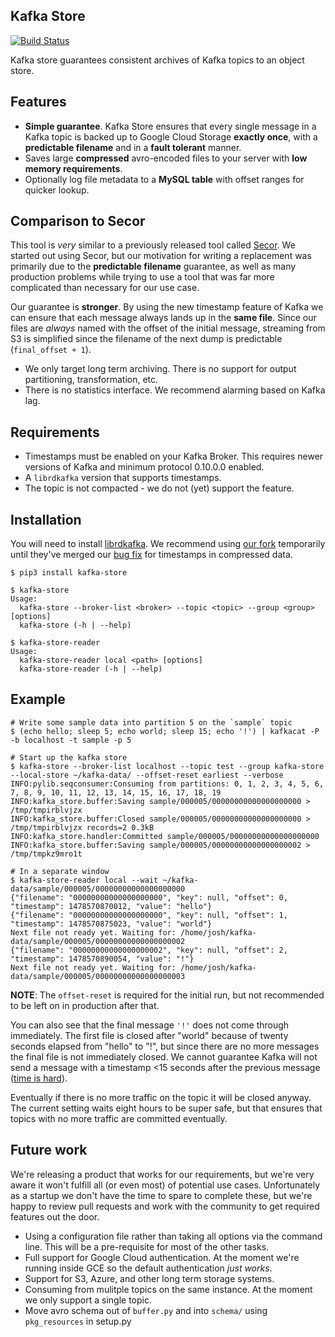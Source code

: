 ## Kafka Store

[![Build Status](https://travis-ci.org/smyte/kafka_store.svg?branch=master)](https://travis-ci.org/smyte/kafka_store)

Kafka store guarantees consistent archives of Kafka topics to an object store.

## Features

* **Simple guarantee**. Kafka Store ensures that every single message in a Kafka topic is backed up to Google Cloud Storage **exactly once**, with a **predictable filename** and in a **fault tolerant** manner.
* Saves large **compressed** avro-encoded files to your server with **low memory requirements**.
* Optionally log file metadata to a **MySQL table** with offset ranges for quicker lookup.

## Comparison to Secor

This tool is *very* similar to a previously released tool called [Secor](https://github.com/pinterest/secor). We started out using Secor, but our motivation for writing a replacement was primarily due to the **predictable filename** guarantee, as well as many production problems while trying to use a tool that was far more complicated than necessary for our use case.

Our guarantee is **stronger**. By using the new timestamp feature of Kafka we can ensure that each message always lands up in the **same file**. Since our files are *always* named with the offset of the initial message, streaming from S3 is simplified since the filename of the next dump is predictable (`final_offset + 1`).


* We only target long term archiving. There is no support for output partitioning, transformation, etc.
* There is no statistics interface. We recommend alarming based on Kafka lag.

## Requirements

* Timestamps must be enabled on your Kafka Broker. This requires newer versions of Kafka and minimum protocol 0.10.0.0 enabled.
* A `librdkafka` version that supports timestamps.
* The topic is not compacted - we do not (yet) support the feature.

## Installation

You will need to install [librdkafka](https://github.com/edenhill/librdkafka). We recommend using [our fork](https://github.com/smyte-forks/librdkafka) temporarily until they've merged our [bug fix](https://github.com/edenhill/librdkafka/pull/858) for timestamps in compressed data.

```
$ pip3 install kafka-store

$ kafka-store
Usage:
  kafka-store --broker-list <broker> --topic <topic> --group <group> [options]
  kafka-store (-h | --help)

$ kafka-store-reader
Usage:
  kafka-store-reader local <path> [options]
  kafka-store-reader (-h | --help)
```

## Example

```
# Write some sample data into partition 5 on the `sample` topic
$ (echo hello; sleep 5; echo world; sleep 15; echo '!') | kafkacat -P -b localhost -t sample -p 5

# Start up the kafka store
$ kafka-store --broker-list localhost --topic test --group kafka-store --local-store ~/kafka-data/ --offset-reset earliest --verbose
INFO:pylib.seqconsumer:Consuming from partitions: 0, 1, 2, 3, 4, 5, 6, 7, 8, 9, 10, 11, 12, 13, 14, 15, 16, 17, 18, 19
INFO:kafka_store.buffer:Saving sample/000005/00000000000000000000 > /tmp/tmpirblvjzx
INFO:kafka_store.buffer:Closed sample/000005/00000000000000000000 > /tmp/tmpirblvjzx records=2 0.3kB
INFO:kafka_store.handler:Committed sample/000005/00000000000000000000
INFO:kafka_store.buffer:Saving sample/000005/00000000000000000002 > /tmp/tmpkz9mro1t

# In a separate window
$ kafka-store-reader local --wait ~/kafka-data/sample/000005/00000000000000000000
{"filename": "00000000000000000000", "key": null, "offset": 0, "timestamp": 1478570870012, "value": "hello"}
{"filename": "00000000000000000000", "key": null, "offset": 1, "timestamp": 1478570875023, "value": "world"}
Next file not ready yet. Waiting for: /home/josh/kafka-data/sample/000005/00000000000000000002
{"filename": "00000000000000000002", "key": null, "offset": 2, "timestamp": 1478570890054, "value": "!"}
Next file not ready yet. Waiting for: /home/josh/kafka-data/sample/000005/00000000000000000003

```

**NOTE**: The `offset-reset` is required for the initial run, but not recommended to be left on in production after that.

You can also see that the final message `'!'` does not come through immediately. The first file is closed after "world" because of twenty seconds elapsed from "hello" to "!", but since there are no more messages the final file is not immediately closed. We cannot guarantee Kafka will not send a message with a timestamp <15 seconds after the previous message ([time is hard](http://infiniteundo.com/post/25326999628/falsehoods-programmers-believe-about-time)).

Eventually if there is no more traffic on the topic it will be closed anyway. The current setting waits eight hours to be super safe, but that ensures that topics with no more traffic are committed eventually.

## Future work

We're releasing a product that works for our requirements, but we're very aware it won't fulfill all (or even most) of potential use cases. Unfortunately as a startup we don't have the time to spare to complete these, but we're happy to review pull requests and work with the community to get required features out the door.

* Using a configuration file rather than taking all options via the command line. This will be a pre-requisite for most of the other tasks.
* Full support for Google Cloud authentication. At the moment we're running inside GCE so the default authentication *just works*.
* Support for S3, Azure, and other long term storage systems.
* Consuming from mulitple topics on the same instance. At the moment we only support a single topic.
* Move avro schema out of `buffer.py` and into `schema/` using `pkg_resources` in setup.py
